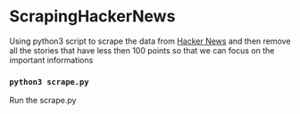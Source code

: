 # ScrapingHackerNews

Using python3 script to scrape the data from [Hacker News](https://news.ycombinator.com/) and then remove all the stories that have less then 100 points so that we can focus on the important informations

### `python3 scrape.py`

Run the scrape.py
